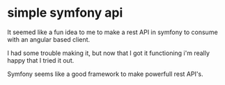 # simple symfony api

It seemed like a fun idea to me to make a rest API in symfony to consume with an angular based client.

I had some trouble making it, but now that I got it functioning i'm really happy that I tried it out.

Symfony seems like a good framework to make powerfull rest API's.
